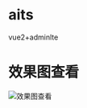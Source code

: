 # aits
vue2+adminlte

# 效果图查看
![效果图查看](https://gitee.com/uploads/images/2017/1102/170928_300656a3_872520.png "效果图查看")